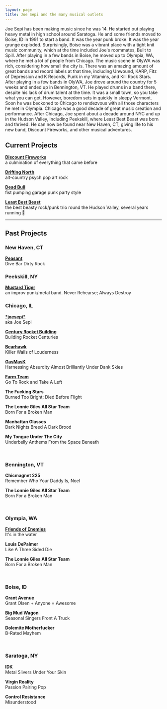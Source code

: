 ```yaml
---
layout: page
title: Joe Sepi and the many musical outlets
---
```


Joe Sepi has been making music since he was 14. He started out playing heavy metal in high school around Saratoga. He and some friends moved to Boise, ID in 1991 to start a band. It was the year punk broke. It was the year grunge exploded. Surprisingly, Boise was a vibrant place with a tight knit music community, which at the time included Joe's roommates, Built to Spill. After playing in a few bands in Boise, he moved up to Olympia, WA, where he met a lot of people from Chicago. The music scene in OlyWA was rich, considering how small the city is. There was an amazing amount of great bands and record labels at that time, including Unwound, KARP, Fitz of Depression and K Records, Punk in my Vitamins, and Kill Rock Stars. After playing in a few bands in OlyWA, Joe drove around the country for 5 weeks and ended up in Bennington, VT. He played drums in a band there, despite his lack of drum talent at the time. It was a small town, so you take what you can get. However, boredom sets in quickly in sleepy Vermont. Soon he was beckoned to Chicago to rendezvous with all those characters he met in Olympia. Chicago was a good decade of great music creation and performance. After Chicago, Joe spent about a decade around NYC and up in the Hudson Valley, including Peekskill, where Least Best Beast was born and thrived. He can now be found near New Haven, CT, giving life to his new band, Discount Fireworks, and other musical adventures.

## Current Projects

**[Discount Fireworks](https://discountfireworks.band)**<br>
a culmination of everything that came before

**[Drifting North](https://thedriftingnorth.com)**<br>
alt-country psych pop art rock

**[Dead Bull](https://pbr.com/news/2017/02/2015-world-champion-bull-sweetpro-s-long-john-passes-away)**<br>
fist pumping garage punk party style

**[Least Best Beast](https://leastbestbeast.com)**<br>
the best beasty rock/punk trio round the Hudson Valley, several years running 🥇

---

## Past Projects

### New Haven, CT

**[Peasant](https://peasant.rocks)**<br>
Dive Bar Dirty Rock

### Peekskill, NY

**[Mustard Tiger](http://mustardtiger.rocks)**<br>
an improv punk/metal band. Never Rehearse; Always Destroy

### Chicago, IL

**[&#42;joesepi&#42;](/music/joesepi)**<br>
aka Joe Sepi

**[Century Rocket Building](/music/crb)**<br>
Building Rocket Centuries

**[Bearhawk](/music/bearhawk)**<br>
Killer Wails of Louderness

**[GasMasK](/music/gasmask)**<br>
Harnessing Absurdity Almost Brilliantly Under Dank Skies

**[Farm Team](/music/farm-team)**<br>
Go To Rock and Take A Left

**The Fucking Stars**<br>
Burned Too Bright; Died Before Flight

**The Lonnie Giles All Star Team**<br>
Born For a Broken Man

**Manhattan Glasses**<br>
Dark Nights Breed A Dark Brood

**My Tongue Under The City**<br>
Underbelly Anthems From the Space Beneath

<br>

### Bennington, VT

**Chicmagnet 225**<br>
Remember Who Your Daddy Is, Noel

**The Lonnie Giles All Star Team**<br>
Born For a Broken Man

<br>

### Olympia, WA

**[Friends of Enemies](/music/foe)**<br>
It's in the water

**Louis DePalmer**<br>
Like A Three Sided Die

**The Lonnie Giles All Star Team**<br>
Born For a Broken Man

<br>

### Boise, ID

**Grant Avenue**<br>
Grant Olsen + Anyone = Awesome

**Big Mud Wagon**<br>
Seasonal Singers Front A Truck

**Dolemite Motherfucker**<br>
B-Rated Mayhem

<br>

### Saratoga, NY

**IDK**<br>
Metal Slivers Under Your Skin

**Virgin Reality**<br>
Passion Pairing Pop

**Control Resistance**<br>
Misunderstood

